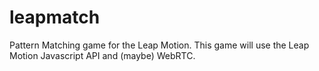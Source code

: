 leapmatch
=========

Pattern Matching game for the Leap Motion.
This game will use the Leap Motion Javascript API and (maybe) WebRTC.